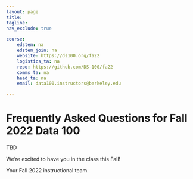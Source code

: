 ```yaml
---
layout: page
title:
tagline:
nav_exclude: true

course:
    edstem: na
    edstem_join: na
    website: https://ds100.org/fa22
    logistics_ta: na
    repo: https://github.com/DS-100/fa22
    comms_ta: na
    head_ta: na
    email: data100.instructors@berkeley.edu

---
```


# Frequently Asked Questions for Fall 2022 Data 100

TBD

<!-- Template to copy/paste

---
**Q. **

**A.**

--- 
-->
We’re excited to have you in the class this Fall!

Your Fall 2022 instructional team.
